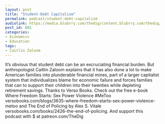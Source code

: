 ```yaml
---
layout: post
title: "Student-Debt Capitalism"
permalink: podcast/student-debt-capitalism
audiolink: https://media.blubrry.com/thedig/content.blubrry.com/thedig/The_Dig_-_EP_99_-_Zaloom.mp3
post_id: 601
categories: 
- Economics
- Education
tags: 
- Caitlin Zaloom
---
```


It’s obvious that student debt can be an excruciating financial burden. But anthropologist Caitlin Zaloom explains that it has also done a lot to make American families into plunderable financial mines, part of a larger capitalist system that individualizes blame for economic failure and forces families that can to support their children into their twenties while depleting retirement savings. Thanks to Verso Books. Check out the free e-book Where Freedom Starts: Sex Power Violence #MeToo versobooks.com/blogs/3635-where-freedom-starts-sex-power-violence-metoo and The End of Policing by Alex S. Vitale versobooks.com/books/2426-the-end-of-policing. And support this podcast with $ at patreon.com/TheDig

 